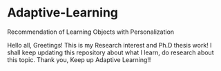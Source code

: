 # Adaptive-Learning
Recommendation of Learning Objects with Personalization


Hello all, Greetings!
This is my Research interest and Ph.D thesis work!
I shall keep updating this repository about what I learn, do research about this topic.
Thank you, Keep up Adaptive Learning!!
